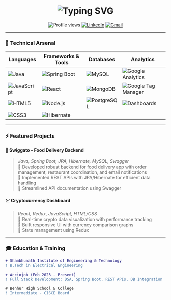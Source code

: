 <h1 align="center"> 
  <img src="https://readme-typing-svg.demolab.com?font=Fira+Code&weight=600&size=26&duration=4000&pause=1000&color=38F7A7&center=true&vCenter=true&width=500&lines=Hi+%F0%9F%91%8B%2C+I'm+Sayed+Mudassir;Java+%2F+MERN+Stack+Developer" alt="Typing SVG">
</h1>

<p align="center">
  <img src="https://komarev.com/ghpvc/?username=sayed-mudassir&label=PROFILE+VIEWS&color=0e75b6&style=flat" alt="Profile views">
  <a href="https://linkedin.com/in/sayed-muddassir"><img src="https://img.shields.io/badge/-LinkedIn-0A66C2?style=flat&logo=linkedin&logoColor=white" alt="LinkedIn"></a>
  <a href="mailto:sayedmudassir68@gmail.com"><img src="https://img.shields.io/badge/Gmail-EA4335?style=flat&logo=gmail&logoColor=white" alt="Gmail"></a>
</p>

---

### 🚀 **Technical Arsenal**

| **Languages**       | **Frameworks & Tools**      | **Databases**       | **Analytics**       |
|---------------------|-----------------------------|---------------------|---------------------|
| ![Java](https://img.shields.io/badge/Java-ED8B00?style=for-the-badge&logo=openjdk&logoColor=white) | ![Spring Boot](https://img.shields.io/badge/Spring_Boot-6DB33F?style=for-the-badge&logo=springboot&logoColor=white) | ![MySQL](https://img.shields.io/badge/MySQL-4479A1?style=for-the-badge&logo=mysql&logoColor=white) | ![Google Analytics](https://img.shields.io/badge/Google%20Analytics-E37400?style=for-the-badge&logo=googleanalytics&logoColor=white) |
| ![JavaScript](https://img.shields.io/badge/JavaScript-F7DF1E?style=for-the-badge&logo=javascript&logoColor=black) | ![React](https://img.shields.io/badge/React-20232A?style=for-the-badge&logo=react&logoColor=61DAFB) | ![MongoDB](https://img.shields.io/badge/MongoDB-47A248?style=for-the-badge&logo=mongodb&logoColor=white) | ![Google Tag Manager](https://img.shields.io/badge/Google%20Tag%20Manager-246FDB?style=for-the-badge&logo=googletagmanager&logoColor=white) |
| ![HTML5](https://img.shields.io/badge/HTML5-E34F26?style=for-the-badge&logo=html5&logoColor=white) | ![Node.js](https://img.shields.io/badge/Node.js-339933?style=for-the-badge&logo=nodedotjs&logoColor=white) | ![PostgreSQL](https://img.shields.io/badge/PostgreSQL-4169E1?style=for-the-badge&logo=postgresql&logoColor=white) | ![Dashboards](https://img.shields.io/badge/Data%20Dashboards-FF6B6B?style=for-the-badge&logo=powerbi&logoColor=white) |
| ![CSS3](https://img.shields.io/badge/CSS3-1572B6?style=for-the-badge&logo=css3&logoColor=white) | ![Hibernate](https://img.shields.io/badge/Hibernate-59666C?style=for-the-badge&logo=hibernate&logoColor=white) |  |  |

---

### ⚡ **Featured Projects**

#### 🍔 Swiggato - Food Delivery Backend
> *Java, Spring Boot, JPA, Hibernate, MySQL, Swagger*  
📌 Developed robust backend for food delivery app with order management, restaurant coordination, and email notifications  
📌 Implemented REST APIs with JPA/Hibernate for efficient data handling  
📌 Streamlined API documentation using Swagger  

#### 💹 Cryptocurrency Dashboard
> *React, Redux, JavaScript, HTML/CSS*  
📌 Real-time crypto data visualization with performance tracking  
📌 Built responsive UI with currency comparison graphs  
📌 State management using Redux  

---

### 🎓 **Education & Training**
```diff
+ Shambhunath Institute of Engineering & Technology
! B.Tech in Electrical Engineering

+ Acciojob (Feb 2023 - Present)
! Full Stack Development: DSA, Spring Boot, REST APIs, DB Integration

# Benhur High School & College
! Intermediate - CISCE Board
